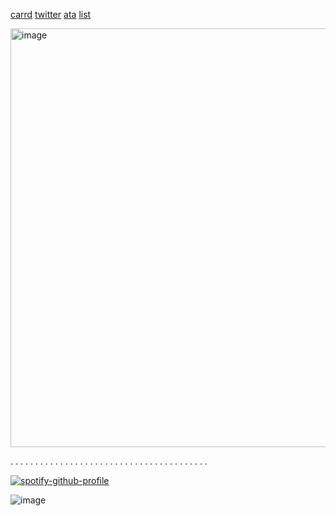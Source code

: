 [carrd](https://santimental.carrd.co/)
[twitter](https://x.com/santimental54?s=21)
[ata](https://santi.atabook.org/)
[list](https://listography.com/velasco)

<img width="1192" height="670" alt="image" src="https://github.com/user-attachments/assets/d0b158e5-bec4-4db8-bde8-796fca53bb20" />

. . . . . . . . . . . . . . . . . . . . . . . . . . . . . . . . . . . . . . . .

 [![spotify-github-profile](https://spotify-github-profile.kittinanx.com/api/view?uid=b0p37964wfd7nrcj4co2cu9uc&cover_image=true&theme=novatorem&show_offline=true&background_color=121212&interchange=true&bar_color=ffffff&bar_color_cover=true)](https://spotify-github-profile.kittinanx.com/api/view?uid=b0p37964wfd7nrcj4co2cu9uc&redirect=true)

 ![image](https://github.com/user-attachments/assets/eb63f842-3d6b-4219-bd8f-d6ca33ecda98)
